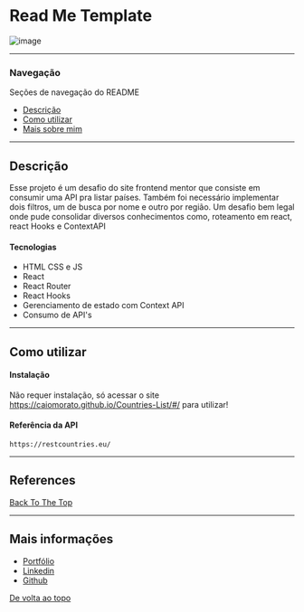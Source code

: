 # Read Me Template

![image](https://user-images.githubusercontent.com/68545727/132146846-9c0e561e-114a-4ca2-aea2-a7da0f940f74.png)


---

### Navegação
Seções de navegação do README

- [Descrição](#Descrição)
- [Como utilizar](#Como-utilizar)
- [Mais sobre mim](#Mais-informações)

---

## Descrição

Esse projeto é um desafio do site frontend mentor que consiste em consumir uma API pra listar países. Também foi necessário implementar dois filtros, um de busca por nome e outro por região. Um desafio bem legal onde pude consolidar diversos conhecimentos como, roteamento em react, react Hooks e ContextAPI

#### Tecnologias

- HTML CSS e JS
- React
- React Router
- React Hooks
- Gerenciamento de estado com Context API
- Consumo de API's

---

## Como utilizar

#### Instalação

Não requer instalação, só acessar o site https://caiomorato.github.io/Countries-List/#/ para utilizar!

#### Referência da API

```
https://restcountries.eu/
```

---

## References
[Back To The Top](#read-me-template)

---

## Mais informações

- [Portfólio](https://caiomorato.github.io/portfolio/)
- [Linkedin](https://www.linkedin.com/in/morato-dev/)
- [Github](https://github.com/CaioMorato)

[De volta ao topo](#)
